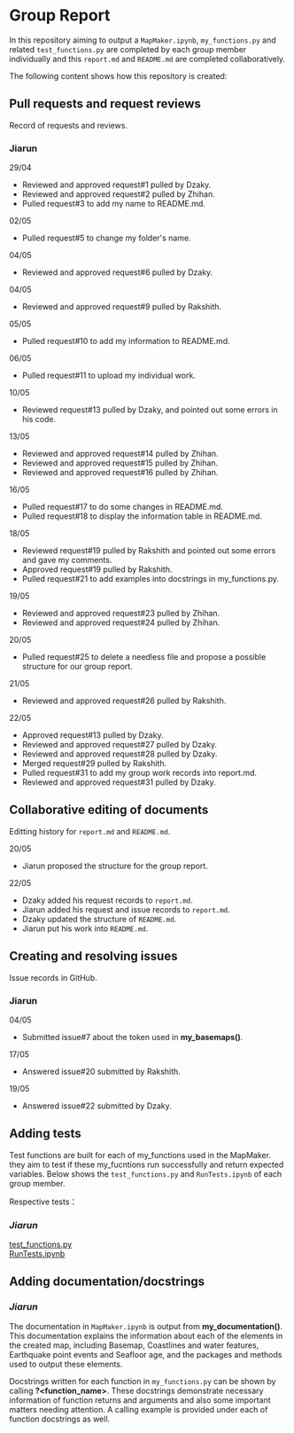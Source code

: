 # Group Report

In this repository aiming to output a `MapMaker.ipynb`, `my_functions.py` and related `test_functions.py` are completed by each group member individually and this `report.md` and `README.md` are completed collaboratively.

The following content shows how this repository is created:

## Pull requests and request reviews

Record of requests and reviews.

### Jiarun

29/04    
 - Reviewed and approved request#1 pulled by Dzaky.  
 - Reviewed and approved request#2 pulled by Zhihan.  
 - Pulled request#3 to add my name to README.md.  
 
02/05    
 - Pulled request#5 to change my folder's name.  
 
04/05    
 - Reviewed and approved request#6 pulled by Dzaky.
 
04/05    
 - Reviewed and approved request#9 pulled by Rakshith.
 
05/05  
 - Pulled request#10 to add my information to README.md.

06/05    
 - Pulled request#11 to upload my individual work.
 
10/05  
 - Reviewed request#13 pulled by Dzaky, and pointed out some errors in his code.

13/05  
 - Reviewed and approved request#14 pulled by Zhihan.
 - Reviewed and approved request#15 pulled by Zhihan.
 - Reviewed and approved request#16 pulled by Zhihan.

16/05    
 - Pulled request#17 to do some changes in README.md.
 - Pulled request#18 to display the information table in README.md.

18/05    
 - Reviewed request#19 pulled by Rakshith and pointed out some errors and gave my comments.
 - Approved request#19 pulled by Rakshith.
 - Pulled request#21 to add examples into docstrings in my_functions.py.
 
19/05  
 - Reviewed and approved request#23 pulled by Zhihan.
 - Reviewed and approved request#24 pulled by Zhihan.

20/05  
 - Pulled request#25 to delete a needless file and propose a possible structure for our group report.

21/05  
 - Reviewed and approved request#26 pulled by Rakshith.
 
22/05  
 - Approved request#13 pulled by Dzaky.
 - Reviewed and approved request#27 pulled by Dzaky.
 - Reviewed and approved request#28 pulled by Dzaky.
 - Merged request#29 pulled by Rakshith.
 - Pulled request#31 to add my group work records into report.md.
 - Reviewed and approved request#31 pulled by Dzaky.


## Collaborative editing of documents

Editting history for `report.md` and `README.md`.

20/05  
 - Jiarun proposed the structure for the group report.
 
22/05  
 - Dzaky added his request records to `report.md`.
 - Jiarun added his request and issue records to `report.md`.
 - Dzaky updated the structure of `README.md`.
 - Jiarun put his work into `README.md`.

## Creating and resolving issues

Issue records in GitHub.

### Jiarun

04/05  
 - Submitted issue#7 about the token used in **my_basemaps()**.

17/05  
 - Answered issue#20 submitted by Rakshith.
 
19/05  
 - Answered issue#22 submitted by Dzaky.


## Adding tests

Test functions are built for each of my_functions used in the MapMaker. they aim to test if these my_fucntions run successfully and return expected variables. Below shows the `test_functions.py` and `RunTests.ipynb` of each group member.

Respective tests：

### *Jiarun* 

[test_functions.py](https://github.com/ANU-RSES-Education/EMSC-4033-2022-assignment-Group2/blob/0b53a6d51077740a274aae88fdfe6543279312f5/Jiarun/tests/test_functions.py)  
[RunTests.ipynb](https://github.com/ANU-RSES-Education/EMSC-4033-2022-assignment-Group2/blob/0b53a6d51077740a274aae88fdfe6543279312f5/Jiarun/RunTests.ipynb)

### 

## Adding documentation/docstrings

### *Jiarun*

The documentation in `MapMaker.ipynb` is output from **my_documentation()**. This documentation explains the information about each of the elements in the created map, including Basemap, Coastlines and water features, Earthquake point events and Seafloor age, and the packages and methods used to output these elements.   

Docstrings written for each function in `my_functions.py` can be shown by calling **?\<function_name\>**. These docstrings demonstrate necessary information of function returns and arguments and also some important matters needing attention. A calling example is provided under each of function docstrings as well.

###